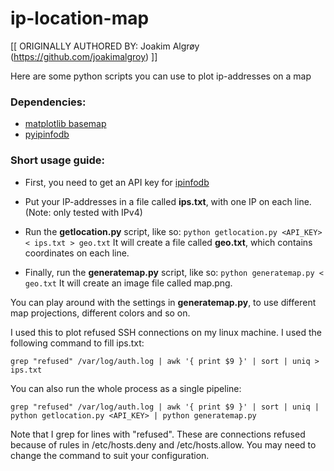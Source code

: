 # ip-location-map

[[ ORIGINALLY AUTHORED BY: Joakim Algrøy (https://github.com/joakimalgroy) ]]

Here are some python scripts you can use to plot ip-addresses on a map


### Dependencies:

* [matplotlib basemap](http://matplotlib.org/basemap/)
* [pyipinfodb](https://github.com/mossberg/pyipinfodb)


### Short usage guide:

* First, you need to get an API key for [ipinfodb](http://ipinfodb.com/)

* Put your IP-addresses in a file called **ips.txt**, with one IP on each line. (Note: only tested with IPv4)

* Run the **getlocation.py** script, like so: `python getlocation.py <API_KEY> < ips.txt > geo.txt` It will create a file called **geo.txt**, which contains coordinates on each line.

* Finally, run the **generatemap.py** script, like so: `python generatemap.py < geo.txt` It will create an image file called map.png.

You can play around with the settings in **generatemap.py**, to use different map projections, different colors and so on.


I used this to plot refused SSH connections on my linux machine. I used the following command to fill ips.txt:

    grep "refused" /var/log/auth.log | awk '{ print $9 }' | sort | uniq > ips.txt

You can also run the whole process as a single pipeline:
    
    grep "refused" /var/log/auth.log | awk '{ print $9 }' | sort | uniq | python getlocation.py <API_KEY> | python generatemap.py

Note that I grep for lines with "refused". These are connections refused because of rules in /etc/hosts.deny and /etc/hosts.allow. You may need to change the command to suit your configuration.
